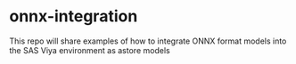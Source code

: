 # onnx-integration
This repo will share examples of how to integrate ONNX format models into the SAS Viya environment as astore models
